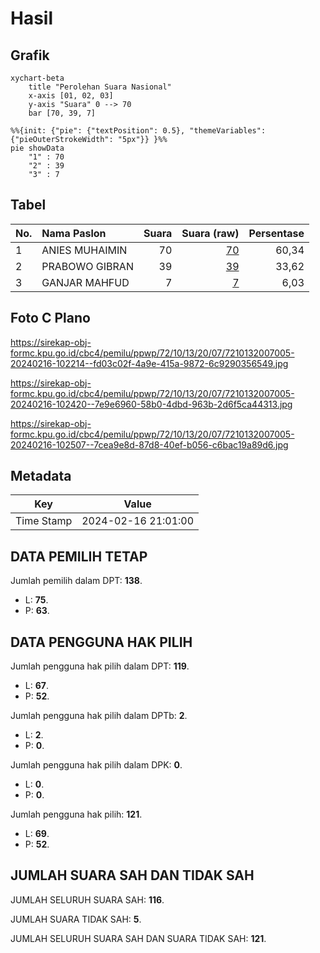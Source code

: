 # Hasil

## Grafik

```mermaid
xychart-beta
    title "Perolehan Suara Nasional"
    x-axis [01, 02, 03]
    y-axis "Suara" 0 --> 70
    bar [70, 39, 7]
```

```mermaid
%%{init: {"pie": {"textPosition": 0.5}, "themeVariables": {"pieOuterStrokeWidth": "5px"}} }%%
pie showData
    "1" : 70
    "2" : 39
    "3" : 7
```

## Tabel

| No. | Nama Paslon    | Suara | Suara (raw) | Persentase |
|:--- |:-------------- | -----:| -----------:| ----------:|
| 1   | ANIES MUHAIMIN | 70    | [70][p-1]   | 60,34      |
| 2   | PRABOWO GIBRAN | 39    | [39][p-2]   | 33,62      |
| 3   | GANJAR MAHFUD  | 7     | [7][p-3]    | 6,03       |


[p-1]: https://github.com/gigit-pemilu/pemilu-2024/blob/main/pilpres/hitung-suara/sub/72-sulawesi-tengah/sub/10-sigi/sub/13-kinovaro/sub/2007-kalora/sub/005-tps/sub/paslon-1.txt
[p-2]: https://github.com/gigit-pemilu/pemilu-2024/blob/main/pilpres/hitung-suara/sub/72-sulawesi-tengah/sub/10-sigi/sub/13-kinovaro/sub/2007-kalora/sub/005-tps/sub/paslon-2.txt
[p-3]: https://github.com/gigit-pemilu/pemilu-2024/blob/main/pilpres/hitung-suara/sub/72-sulawesi-tengah/sub/10-sigi/sub/13-kinovaro/sub/2007-kalora/sub/005-tps/sub/paslon-3.txt

## Foto C Plano

https://sirekap-obj-formc.kpu.go.id/cbc4/pemilu/ppwp/72/10/13/20/07/7210132007005-20240216-102214--fd03c02f-4a9e-415a-9872-6c9290356549.jpg

https://sirekap-obj-formc.kpu.go.id/cbc4/pemilu/ppwp/72/10/13/20/07/7210132007005-20240216-102420--7e9e6960-58b0-4dbd-963b-2d6f5ca44313.jpg

https://sirekap-obj-formc.kpu.go.id/cbc4/pemilu/ppwp/72/10/13/20/07/7210132007005-20240216-102507--7cea9e8d-87d8-40ef-b056-c6bac19a89d6.jpg


## Metadata

| Key        | Value               |
| ---------- | ------------------- |
| Time Stamp | 2024-02-16 21:01:00 |


## DATA PEMILIH TETAP

Jumlah pemilih dalam DPT: **138**.
 * L: **75**.
 * P: **63**.

## DATA PENGGUNA HAK PILIH

Jumlah pengguna hak pilih dalam DPT: **119**.
 * L: **67**.
 * P: **52**.

Jumlah pengguna hak pilih dalam DPTb: **2**.
 * L: **2**.
 * P: **0**.

Jumlah pengguna hak pilih dalam DPK: **0**.
 * L: **0**.
 * P: **0**.

Jumlah pengguna hak pilih: **121**.
 * L: **69**.
 * P: **52**.

## JUMLAH SUARA SAH DAN TIDAK SAH

JUMLAH SELURUH SUARA SAH: **116**.

JUMLAH SUARA TIDAK SAH: **5**.

JUMLAH SELURUH SUARA SAH DAN SUARA TIDAK SAH: **121**.



